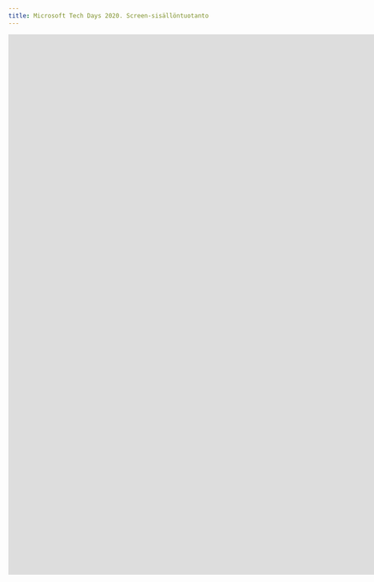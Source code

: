 ```yaml
---
title: Microsoft Tech Days 2020. Screen-sisällöntuotanto
---
```


<iframe src="https://www.youtube.com/embed/bF-5EK-bGCw" frameborder="0" width="1920" height="1080" frameborder="0" allow="autoplay; fullscreen" allowfullscreen data-uk-responsive></iframe>
